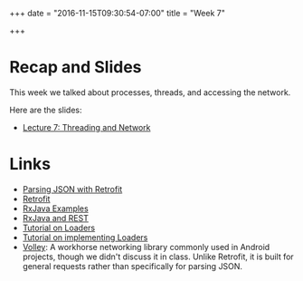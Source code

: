+++
date = "2016-11-15T09:30:54-07:00"
title = "Week 7"

+++

# Recap and Slides

This week we talked about processes, threads, and accessing the network.

Here are the slides:

* [Lecture 7: Threading and
    Network](https://docs.google.com/presentation/d/13SHBZTrgCXrZTOw9YkpkDQ5DGP_WvS6Fm1AtDekNjmk/edit?usp=sharing)

# Links

* [Parsing JSON with Retrofit](http://randomdotnext.com/retrofit-rxjava/)
* [Retrofit](https://square.github.io/retrofit/)
* [RxJava
    Examples](http://blog.stablekernel.com/replace-asynctask-asynctaskloader-rx-observable-rxjava-android-patterns/)
* [RxJava and REST](http://randomdotnext.com/retrofit-rxjava/)
* [Tutorial on
    Loaders](https://www.grokkingandroid.com/using-loaders-in-android/)
* [Tutorial on implementing
    Loaders](http://www.androiddesignpatterns.com/2012/08/implementing-loaders.html)
* [Volley](https://developer.android.com/training/volley/index.html): A
    workhorse networking library commonly used in Android projects, though we
    didn't discuss it in class. Unlike Retrofit, it is built for general
    requests rather than specifically for parsing JSON.
